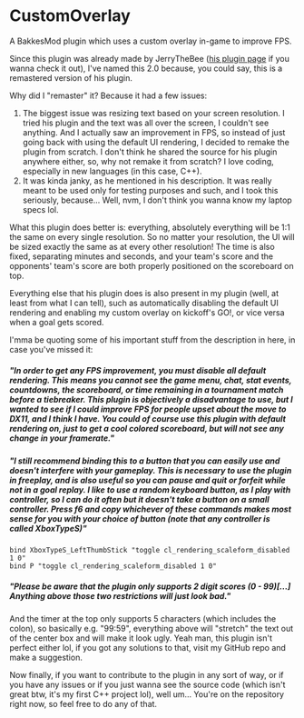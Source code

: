# CustomOverlay
A BakkesMod plugin which uses a custom overlay in-game to improve FPS.

Since this plugin was already made by JerryTheBee ([his plugin page](https://bakkesplugins.com/plugins/view/148) if you wanna check it out), I've named this 2.0 because, you could say, this is a remastered version of his plugin.

Why did I "remaster" it? Because it had a few issues:
1. The biggest issue was resizing text based on your screen resolution. I tried his plugin and the text was all over the screen, I couldn't see anything. And I actually saw an improvement in FPS, so instead of just going back with using the default UI rendering, I decided to remake the plugin from scratch. I don't think he shared the source for his plugin anywhere either, so, why not remake it from scratch? I love coding, especially in new languages (in this case, C++).
2. It was kinda janky, as he mentioned in his description. It was really meant to be used only for testing purposes and such, and I took this seriously, because... Well, nvm, I don't think you wanna know my laptop specs lol.

What this plugin does better is: everything, absolutely everything will be 1:1 the same on every single resolution. So no matter your resolution, the UI will be sized exactly the same as at every other resolution! The time is also fixed, separating minutes and seconds, and your team's score and the opponents' team's score are both properly positioned on the scoreboard on top. 

Everything else that his plugin does is also present in my plugin (well, at least from what I can tell), such as automatically disabling the default UI rendering and enabling my custom overlay on kickoff's GO!, or vice versa when a goal gets scored.

I'mma be quoting some of his important stuff from the description in here, in case you've missed it:

##### "In order to get any FPS improvement, you must disable all default rendering. This means you cannot see the game menu, chat, stat events, countdowns, the scoreboard, or time remaining in a tournament match before a tiebreaker. This plugin is objectively a disadvantage to use, but I wanted to see if I could improve FPS for people upset about the move to DX11, and I think I have. You could of course use this plugin with default rendering on, just to get a cool colored scoreboard, but will not see any change in your framerate."

##### "I still recommend binding this to a button that you can easily use and doesn't interfere with your gameplay. This is necessary to use the plugin in freeplay, and is also useful so you can pause and quit or forfeit while not in a goal replay. I like to use a random keyboard button, as I play with controller, so I can do it often but it doesn't take a button on a small controller. Press f6 and copy whichever of these commands makes most sense for you with your choice of button (note that any controller is called XboxTypeS)"

```
bind XboxTypeS_LeftThumbStick "toggle cl_rendering_scaleform_disabled 1 0"
bind P "toggle cl_rendering_scaleform_disabled 1 0"
```

##### "Please be aware that the plugin only supports 2 digit scores (0 - 99)[...] Anything above those two restrictions will just look bad."
And the timer at the top only supports 5 characters (which includes the colon), so basically e.g. "99:59", everything above will "stretch" the text out of the center box and will make it look ugly. Yeah man, this plugin isn't perfect either lol, if you got any solutions to that, visit my GitHub repo and make a suggestion.

Now finally, if you want to contribute to the plugin in any sort of way, or if you have any issues or if you just wanna see the source code (which isn't great btw, it's my first C++ project lol), well um... You're on the repository right now, so feel free to do any of that.
